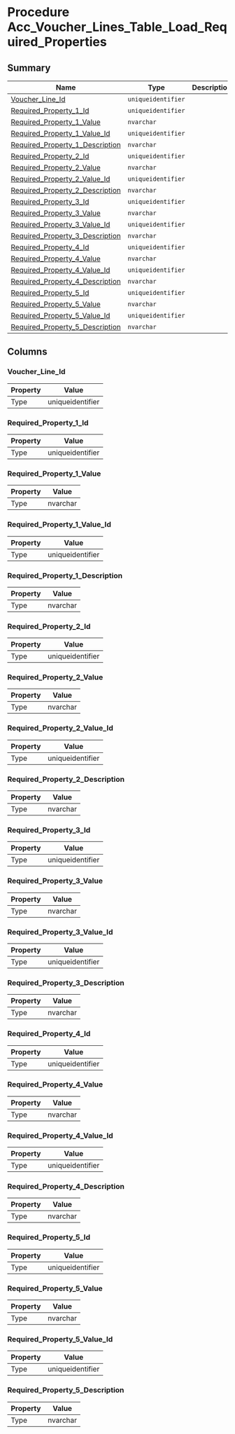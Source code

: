 # Procedure Acc_Voucher_Lines_Table_Load_Required_Properties


## Summary

| Name | Type | Description |
| - | - | --- |
|[Voucher_Line_Id](#voucher_line_id)|`uniqueidentifier` ||
|[Required_Property_1_Id](#required_property_1_id)|`uniqueidentifier` ||
|[Required_Property_1_Value](#required_property_1_value)|`nvarchar` ||
|[Required_Property_1_Value_Id](#required_property_1_value_id)|`uniqueidentifier` ||
|[Required_Property_1_Description](#required_property_1_description)|`nvarchar` ||
|[Required_Property_2_Id](#required_property_2_id)|`uniqueidentifier` ||
|[Required_Property_2_Value](#required_property_2_value)|`nvarchar` ||
|[Required_Property_2_Value_Id](#required_property_2_value_id)|`uniqueidentifier` ||
|[Required_Property_2_Description](#required_property_2_description)|`nvarchar` ||
|[Required_Property_3_Id](#required_property_3_id)|`uniqueidentifier` ||
|[Required_Property_3_Value](#required_property_3_value)|`nvarchar` ||
|[Required_Property_3_Value_Id](#required_property_3_value_id)|`uniqueidentifier` ||
|[Required_Property_3_Description](#required_property_3_description)|`nvarchar` ||
|[Required_Property_4_Id](#required_property_4_id)|`uniqueidentifier` ||
|[Required_Property_4_Value](#required_property_4_value)|`nvarchar` ||
|[Required_Property_4_Value_Id](#required_property_4_value_id)|`uniqueidentifier` ||
|[Required_Property_4_Description](#required_property_4_description)|`nvarchar` ||
|[Required_Property_5_Id](#required_property_5_id)|`uniqueidentifier` ||
|[Required_Property_5_Value](#required_property_5_value)|`nvarchar` ||
|[Required_Property_5_Value_Id](#required_property_5_value_id)|`uniqueidentifier` ||
|[Required_Property_5_Description](#required_property_5_description)|`nvarchar` ||

## Columns

### Voucher_Line_Id

| Property | Value |
| - | - |
|Type|uniqueidentifier|

### Required_Property_1_Id

| Property | Value |
| - | - |
|Type|uniqueidentifier|

### Required_Property_1_Value

| Property | Value |
| - | - |
|Type|nvarchar|

### Required_Property_1_Value_Id

| Property | Value |
| - | - |
|Type|uniqueidentifier|

### Required_Property_1_Description

| Property | Value |
| - | - |
|Type|nvarchar|

### Required_Property_2_Id

| Property | Value |
| - | - |
|Type|uniqueidentifier|

### Required_Property_2_Value

| Property | Value |
| - | - |
|Type|nvarchar|

### Required_Property_2_Value_Id

| Property | Value |
| - | - |
|Type|uniqueidentifier|

### Required_Property_2_Description

| Property | Value |
| - | - |
|Type|nvarchar|

### Required_Property_3_Id

| Property | Value |
| - | - |
|Type|uniqueidentifier|

### Required_Property_3_Value

| Property | Value |
| - | - |
|Type|nvarchar|

### Required_Property_3_Value_Id

| Property | Value |
| - | - |
|Type|uniqueidentifier|

### Required_Property_3_Description

| Property | Value |
| - | - |
|Type|nvarchar|

### Required_Property_4_Id

| Property | Value |
| - | - |
|Type|uniqueidentifier|

### Required_Property_4_Value

| Property | Value |
| - | - |
|Type|nvarchar|

### Required_Property_4_Value_Id

| Property | Value |
| - | - |
|Type|uniqueidentifier|

### Required_Property_4_Description

| Property | Value |
| - | - |
|Type|nvarchar|

### Required_Property_5_Id

| Property | Value |
| - | - |
|Type|uniqueidentifier|

### Required_Property_5_Value

| Property | Value |
| - | - |
|Type|nvarchar|

### Required_Property_5_Value_Id

| Property | Value |
| - | - |
|Type|uniqueidentifier|

### Required_Property_5_Description

| Property | Value |
| - | - |
|Type|nvarchar|


